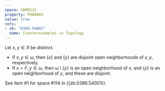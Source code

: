 ```yaml
---
space: S000111
property: P000003
value: true
refs:
- zb: "0386.54001"
  name: Counterexamples in Topology
---
```


Let $x,y \in X$ be distinct.

* If $x,y \in \omega$, then $\{ x \}$ and $\{ y \}$ are disjoint open neighborhoods of $x,y$, respectively.
* If $x = F, y \in \omega$, then $\omega \setminus \{ y \}$ is an open neighborhood of $x$, and $\{ y \}$ is an open neighborhood of $y$, and these are disjoint.

See item #1 for space #114 in {{zb:0386.54001}}.
